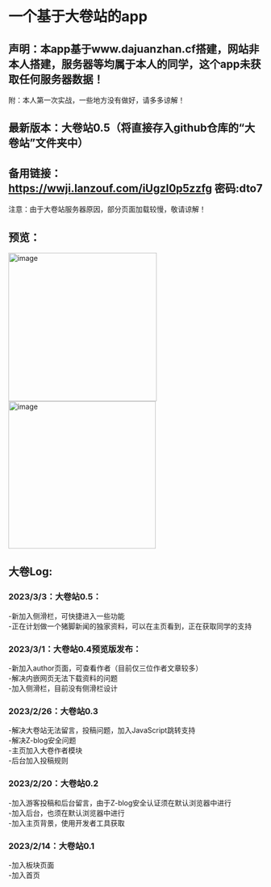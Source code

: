 # 一个基于大卷站的app
## 声明：本app基于www.dajuanzhan.cf搭建，网站非本人搭建，服务器等均属于本人的同学，这个app未获取任何服务器数据！
附：本人第一次实战，一些地方没有做好，请多多谅解！

## 最新版本：大卷站0.5（将直接存入github仓库的“大卷站”文件夹中）  
## 备用链接：https://wwji.lanzouf.com/iUgzI0p5zzfg 密码:dto7
注意：由于大卷站服务器原因，部分页面加载较慢，敬请谅解！  

## 预览：  
<img width="294" alt="image" src="https://user-images.githubusercontent.com/118042225/222745762-47c26af5-9a4d-485c-be00-75394d4ca995.png"><img width="292" alt="image" src="https://user-images.githubusercontent.com/118042225/222170739-fc3e7913-d721-4f4a-85bc-5276f51f7de6.png">

## 大卷Log:  
### 2023/3/3：大卷站0.5：
-新加入侧滑栏，可快捷进入一些功能  
-正在计划做一个猪脚新闻的独家资料，可以在主页看到，正在获取同学的支持  

### 2023/3/1：大卷站0.4预览版发布：
-新加入author页面，可查看作者（目前仅三位作者文章较多）  
-解决内嵌网页无法下载资料的问题  
-加入侧滑栏，目前没有侧滑栏设计  

### 2023/2/26：大卷站0.3  
-解决大卷站无法留言，投稿问题，加入JavaScript跳转支持  
-解决Z-blog安全问题  
-主页加入大卷作者模块  
-后台加入投稿规则  

### 2023/2/20：大卷站0.2  
-加入游客投稿和后台留言，由于Z-blog安全认证须在默认浏览器中进行  
-加入后台，也须在默认浏览器中进行  
-加入主页背景，使用开发者工具获取  

### 2023/2/14：大卷站0.1  
-加入板块页面  
-加入首页    
